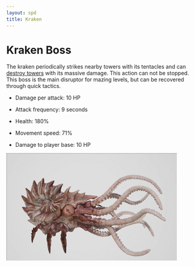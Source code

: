 ```yaml
---
layout: spd
title: Kraken
---
```


# Kraken Boss

The kraken periodically strikes nearby towers with its tentacles and can [destroy towers](/spd/tower) with its massive damage. This action can not be stopped. This boss is the main disruptor for mazing levels, but can be recovered through quick tactics.

* Damage per attack: 10 HP

* Attack frequency: 9 seconds

* Health: 180%

* Movement speed: 71%

* Damage to player base: 10 HP

<img src="/assets/images/spd/enemy-kraken.gif" width="449" height="283">
